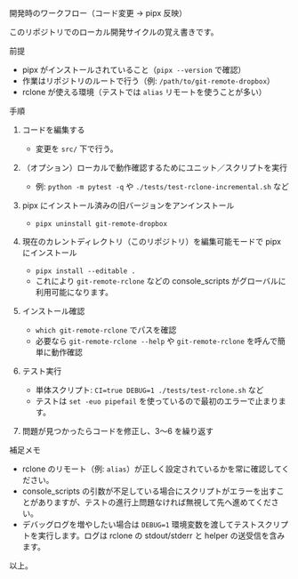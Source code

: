 開発時のワークフロー（コード変更 → pipx 反映）

このリポジトリでのローカル開発サイクルの覚え書きです。

前提
- pipx がインストールされていること（`pipx --version` で確認）
- 作業はリポジトリのルートで行う（例: `/path/to/git-remote-dropbox`）
- rclone が使える環境（テストでは `alias` リモートを使うことが多い）

手順
1. コードを編集する
   - 変更を `src/` 下で行う。

2. （オプション）ローカルで動作確認するためにユニット／スクリプトを実行
   - 例: `python -m pytest -q` や `./tests/test-rclone-incremental.sh` など

3. pipx にインストール済みの旧バージョンをアンインストール
   - `pipx uninstall git-remote-dropbox`

4. 現在のカレントディレクトリ（このリポジトリ）を編集可能モードで pipx にインストール
   - `pipx install --editable .`
   - これにより `git-remote-rclone` などの console_scripts がグローバルに利用可能になります。

5. インストール確認
   - `which git-remote-rclone` でパスを確認
   - 必要なら `git-remote-rclone --help` や `git-remote-rclone` を呼んで簡単に動作確認

6. テスト実行
   - 単体スクリプト: `CI=true DEBUG=1 ./tests/test-rclone.sh` など
   - テストは `set -euo pipefail` を使っているので最初のエラーで止まります。

7. 問題が見つかったらコードを修正し、3〜6 を繰り返す

補足メモ
- rclone のリモート（例: `alias`）が正しく設定されているかを常に確認してください。
- console_scripts の引数が不足している場合にスクリプトがエラーを出すことがありますが、テストの進行上問題なければ無視して先へ進めてください。
- デバッグログを増やしたい場合は `DEBUG=1` 環境変数を渡してテストスクリプトを実行します。ログは rclone の stdout/stderr と helper の送受信を含みます。

以上。
